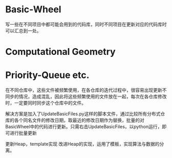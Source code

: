 # Basic-Wheel
写一些在不同项目中都可能会用到的代码库，同时不同项目在更新对应的代码库时可以汇总到一处。

# Computational Geometry
# Priority-Queue etc.

在不同仓库中，这些文件被频繁使用，在各仓库的迭代过程中，很容易出现更新不同步的情况，造成混乱，因此将这些频繁使用的文件放在一起，每次在各仓库修改时，一定要同时同步这个仓库中的文件。

解决方案是加入了UpdateBasicFiles.py这样的脚本文件，通过比较所有分布式仓库的各个同名文件的修改日期，取最近的修改日期作为替换，批量的对BasicWheel中的代码进行更新。只需右击UpdateBasicFiles，以python运行，即可进行批量更新

更新Heap，template实现 改进Heap的实现，运用了模板，实现算法与数据的分离。